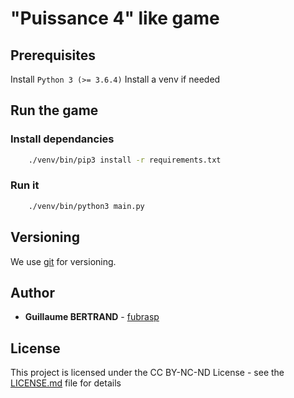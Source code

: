 # "Puissance 4" like game

## Prerequisites

Install `Python 3 (>= 3.6.4)`
Install a venv if needed

## Run the game

### Install dependancies

```bash
    ./venv/bin/pip3 install -r requirements.txt
``` 

### Run it

```bash
    ./venv/bin/python3 main.py
``` 

## Versioning

We use [git](https://git-scm.com/) for versioning. 

## Author

* **Guillaume BERTRAND** - [fubrasp](https://github.com/fubrasp)

## License

This project is licensed under the CC BY-NC-ND License - see the [LICENSE.md](LICENSE.md) file for details
